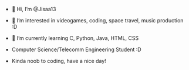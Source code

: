 - 👋 Hi, I’m @Jisaa13
- 👀 I’m interested in videogames, coding, space travel, music production :D
- 🌱 I’m currently learning C, Python, Java, HTML, CSS
- Computer Science/Telecomm Engineering Student :D



- Kinda noob to coding, have a nice day! 

